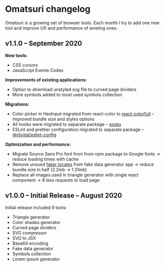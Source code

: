 # Omatsuri changelog

Omatsuri is a growing set of browser tools. Each month I try to add one new tool and improve UX and performance of existing ones.

## v1.1.0 – September 2020

**New tools:**

- CSS cursors
- JavaScript Events Codes

**Improvements of existing applications:**

- Option to download unstyled svg file to curved page dividers
- More symbols added to most used symbols collection

**Migrations:**

- Color picker in HexInput migrated from react-color to [react-colorfull](https://omgovich.github.io/react-colorful/) – improved bundle size and styles options
- All hooks were migrated to separate package – [xooks](https://github.com/rtivital/xooks)
- ESLint and prettier configuration migrated to separate package – [@rtivital/eslint-config](https://www.npmjs.com/package/@rtivital/eslint-config)

**Optimization and performance:**

- Migrate Source Sans Pro font from from npm package to Google fonts -> reduce loading times with cache
- Remove unsued [faker locales](https://github.com/Marak/faker.js/issues/167#issuecomment-119373065) from fake data generator app -> reduce bundle size in half (2.2mb -> 1.31mb)
- Replace all images used in triangle generator with single react component -> 8 less requests to load page

## v1.0.0 – Initial Release – August 2020

Initial release included 9 tools:

- Triangle generator
- Color shades generator
- Curved page dividers
- SVG compressor
- SVG to JSX
- Base64 encoding
- Fake data generator
- Symbols collection
- Lorem ipsum generator
